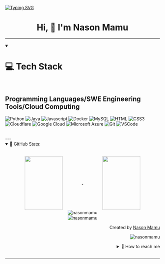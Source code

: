[![Typing SVG](https://readme-typing-svg.demolab.com?font=Fira+Code&pause=1000&color=3817F7&multiline=true&random=false&width=435&height=75&lines=Bonjour+%F0%9F%91%8B%F0%9F%91%8B%F0%9F%91%8B;My+Name+Is+Nason+Mamu+!!!;Self-taught+Developer)](https://git.io/typing-svg)
<h1 align="center"> Hi, 👋 I'm Nason Mamu </h1>

---

<details align="left", open= "">
    <summary>
        <h1>💻 Tech Stack </h1>
        <br>
        <h2>Programming Languages/SWE Engineering Tools/Cloud Computing</h2>
    </summary>

![Python](https://img.shields.io/badge/Python-007acc?style=for-the-badge&labelColor=black&logo=python&logoColor=007acc)
![Java](https://img.shields.io/badge/java-1572B6?style=for-the-badge&logo=jamstack&logoColor=white)
![Javascript](https://img.shields.io/badge/Javascript-F0DB4F?style=for-the-badge&labelColor=black&logo=javascript&logoColor=F0DB4F)
![Docker](https://img.shields.io/badge/-Docker-61DBFB?style=for-the-badge&labelColor=black&logo=docker&logoColor=61DBFB)
![MySQL](https://img.shields.io/badge/MySQL-000000?style=for-the-badge&logo=mysql&logoColor=blue)
![HTML](https://img.shields.io/badge/HTML5-E34F26?style=for-the-badge&logo=html5&logoColor=white)
![CSS3](https://img.shields.io/badge/CSS3-1572B6?style=for-the-badge&logo=css3&logoColor=white)
![Cloudflare](https://img.shields.io/badge/CloudFlare-FFFFFF?style=for-the-badge&logo=cloudflare&logoColor=E34F26)
![Google Cloud](https://img.shields.io/badge/google_cloud_platform-3C8?style=for-the-badge&labelColor=black&logo=googlecloud&logoColor=F0DB4F)
![Microsoft Azure](https://img.shields.io/badge/microsoft_azure-007ACC?style=for-the-badge&labelColor=black&logo=microsoftazure&logoColor=007ACC)
![Git](https://img.shields.io/badge/Git-F05032?style=for-the-badge&logo=git&logoColor=white)
![VSCode](https://img.shields.io/badge/Visual_Studio-0078d7?style=for-the-badge&logo=visual%20studio&logoColor=white)

</details>
<br>
---
<details open="">
    <summary>
    📔 GitHub Stats:
    </summary>
    <br>
    <p align="center">
        <a href="https://github.com/nasonmamu">
            <img align="center"  
            height="175px" 
            src="https://denvercoder1-github-readme-stats.vercel.app/api?username=nasonmamu&show_icons=true&count_private=true&theme=react&border_color=7F3FBF&bg_color=0D1117&title_color=F85D7F&icon_color=F8D866" 
            height="192px" 
            width="49.5%"/>
        </a>
        <a href="https://github.com/nasonmamu">
            <img align="center" 
            height="175px"  
            src="https://denvercoder1-github-readme-stats.vercel.app/api/top-langs/?username=nasonmamu&langs_count=8&layout=compact&theme=react&border_color=7F3FBF&bg_color=0D1117&title_color=F85D7F&icon_color=F8D866" 
            height="192px" 
            width="49.5%"/>
        </a>
        <br>
        <img align="center" 
        src="https://github-readme-streak-stats.herokuapp.com/?user=nasonmamu&theme=radical&border=7F3FBF&background=0D1117" alt="nasonmamu"/>
        <br>
        <a href="https://github.com/nasonmamu">
            <img src="https://github-profile-summary-cards.vercel.app/api/cards/profile-details?username=nasonmamu&theme=radical" alt="nasonmamu"/>
        </a>
    </p>
    <p align="right" > Created by <a href="https://github.com/nasonmamu">Nason Mamu</a>
    </p>
    <p align="right" > 
        <img src="https://komarev.com/ghpvc/?username=nasonmamu&label=Profile%20views&color=0e75b6&style=flat" 
        alt="nasonmamu"/> 
    </p>
    <details align="right">
    <summary>
        💬 How to reach me
    </summary>
    <a href="https://www.linkedin.com/in/nason-mamu-303285241" target="blank">
        <img align="center" 
        src="https://raw.githubusercontent.com/rahuldkjain/github-profile-readme-generator/master/src/images/icons/Social/linked-in-alt.svg" 
        alt="nasonmamu" 
        height="30" 
        width="30" />
    </a>
    <a href="https://www.youtube.com/channel/UCzeEAde9e8CTGLYEzfQvP-Q" target="blank">
        <img align="center" src="https://raw.githubusercontent.com/rahuldkjain/github-profile-readme-generator/888aff31e1d26dd2a6acf6afebbc34970aeb0118/src/images/icons/Social/youtube.svg" 
        alt="DataX" 
        height="30" 
        width="30" />
    </a>
    <a href="https://x.com/NasonmamuMamu?t=QqAxdv8VkML7_ASS2NkREw&s=09" target="blank">
        <img align="center" 
        src="https://raw.githubusercontent.com/rahuldkjain/github-profile-readme-generator/888aff31e1d26dd2a6acf6afebbc34970aeb0118/src/images/icons/Social/twitter.svg" 
        alt="nasonmamu" 
        height="30" 
        width="30" />
    </a>
</details>
</details>
<br>

---
